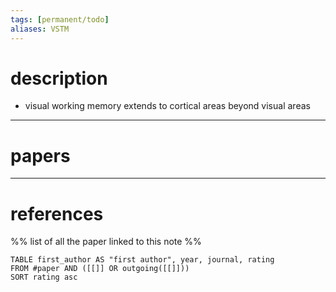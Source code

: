 ```yaml
---
tags: [permanent/todo] 
aliases: VSTM
---
```

# description
- visual working memory extends to cortical areas beyond visual areas
---
# papers
---
# references
%% list of all the paper linked to this note %%
```dataview
TABLE first_author AS "first author", year, journal, rating 
FROM #paper AND ([[]] OR outgoing([[]]))
SORT rating asc
```
